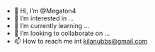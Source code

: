 - 👋 Hi, I’m @Megaton4
- 👀 I’m interested in ...
- 🌱 I’m currently learning ...
- 💞️ I’m looking to collaborate on ...
- 📫 How to reach me int kilanubbs@gmail.com

<!---
Megaton4/Megaton4 is a ✨ special ✨ repository because its `README.md` (this file) appears on your GitHub profile.
You can click the Preview link to take a look at your changes.
--->
